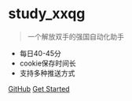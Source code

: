 <!-- _coverpage.md -->



# study_xxqg 

> 一个解放双手的强国自动化助手

- 每日40-45分
- cookie保存时间长
- 支持多种推送方式

[GitHub](https://github.com/LingFeng0918/study_xxqg)
[Get Started](./start.md)